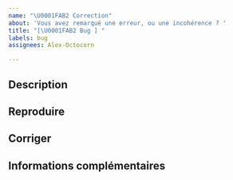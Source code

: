 ```yaml
---
name: "\U0001FAB2 Correction"
about: 'Vous avez remarqué une erreur, ou une incohérence ? '
title: "[\U0001FAB2 Bug ] "
labels: bug
assignees: Alex-Octocorn

---
```


## Description

<!-- Précisez ici dans les grandes lignes ce qui doit être corrigé -->

## Reproduire

<!--
 Indiquez nous comment reproduire l'erreu.
Pensez à préciser le numéro de la slide !
 
- Step 1
- Step 2
- ...
-->

## Corriger

<!-- 
Quel est la correction à apporter ?
  -->

## Informations complémentaires

<!-- Tout ce qui peut être utile ! -->
